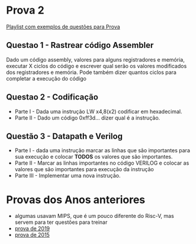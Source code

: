 # Prova 2

[Playlist com exemplos de questões para Prova](https://www.youtube.com/playlist?list=PLcvOyD_LMr6mgvBkzs7Xv3Tin8j_5_adv)

## Questao 1 - Rastrear código Assembler

Dado um código assembly, valores para alguns registradores e memória, executar X ciclos do código e escrever qual serão os valores modificados dos registradores e memória. Pode também dizer quantos ciclos para completar a execução do código

## Questao 2 - Codificação
 * Parte I - Dada uma instrução LW x4,8(x2) codificar em hexadecimal.
 * Parte II - Dado um código 0xff3d... dizer qual é a instrução.
 
 
 ## Questão 3 - Datapath e Verilog
 * Parte I - dada uma instrução marcar as linhas que são importantes para sua execução e colocar **TODOS** os valores que são importantes.
 * Parte II - Marcar as linhas importantes no código VERILOG e colocar as valores que são importantes para execução da instrução
 * Parte III - Implementar uma nova instrução.
 
 
 # Provas dos Anos anteriores 
   * algumas usavam MIPS, que é um pouco diferente do Risc-V, mas servem para ter questões para treinar
   * [prova de 2019](https://github.com/arduinoufv/inf250/blob/master/Assembler_Risc_V/prova2_2022/p19.pdf)
   * [prova de 2015](https://github.com/arduinoufv/inf250/blob/master/Assembler_Risc_V/prova2_2022/prova3_2015.pdf)
